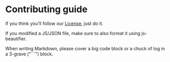 # Contributing guide
If you think you'll follow our [License](LICENSE), just do it.

If you modified a JS/JSON file, make sure to also format it using js-beautifier.

When writing Markdown, please cover a big code block or a chuck of log in a 3-grave ("\`\`\`") block.

